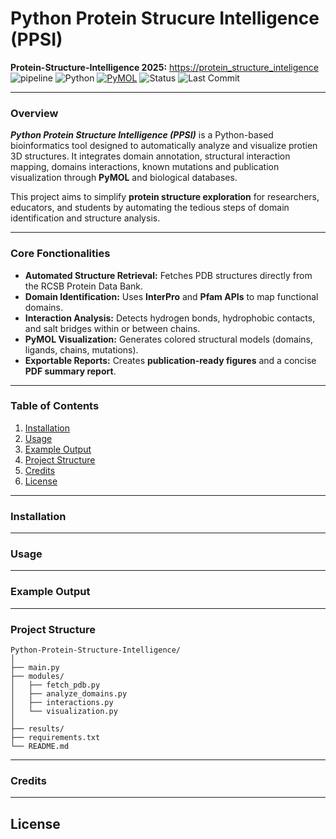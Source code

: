 # Python Protein Strucure Intelligence (PPSI)

**Protein-Structure-Intelligence 2025:** [https://protein_structure_inteligence](https://protein_structure_inteligence)  
![pipeline](https://img.shields.io/badge/pipeline-passed-brightgreen?style=flat-square)
![Python](https://img.shields.io/badge/Python-FFD43B?style=for-the-badge&logo=python&logoColor=blue)
[![PyMOL](https://img.shields.io/badge/PyMOL-compatible-orange?style=for-the-badge)]()
![Status](https://img.shields.io/badge/status-active-success.svg)
![Last Commit](https://img.shields.io/github/last-commit/TON_UTILISATEUR/TON_REPO.svg)

---

### Overview
***Python Protein Structure Intelligence (PPSI)*** is a Python-based bioinformatics tool designed to automatically analyze and visualize protien 3D structures. It integrates domain annotation, structural interaction mapping, domains interactions, known mutations and publication visualization through **PyMOL** and biological databases.

This project aims to simplify **protein structure exploration** for researchers, educators, and students by automating the tedious steps of domain identification and structure analysis.

---

### Core Fonctionalities
- **Automated Structure Retrieval:** Fetches PDB structures directly from the RCSB Protein Data Bank.  
- **Domain Identification:** Uses **InterPro** and **Pfam APIs** to map functional domains.  
- **Interaction Analysis:** Detects hydrogen bonds, hydrophobic contacts, and salt bridges within or between chains.  
- **PyMOL Visualization:** Generates colored structural models (domains, ligands, chains, mutations).  
- **Exportable Reports:** Creates **publication-ready figures** and a concise **PDF summary report**.

---

### Table of Contents
1. [Installation](#installation)
2. [Usage](#usage)
3. [Example Output](#example-output)
4. [Project Structure](#project-structure)
5. [Credits](#credits)
6. [License](#license)

---

### Installation

---

### Usage

---

### Example Output

---

### Project Structure
```
Python-Protein-Structure-Intelligence/
│
├── main.py                 
├── modules/
│   ├── fetch_pdb.py      
│   ├── analyze_domains.py 
│   ├── interactions.py    
│   └── visualization.py   
│
├── results/              
├── requirements.txt
└── README.md
```

---

### Credits

---

## License
